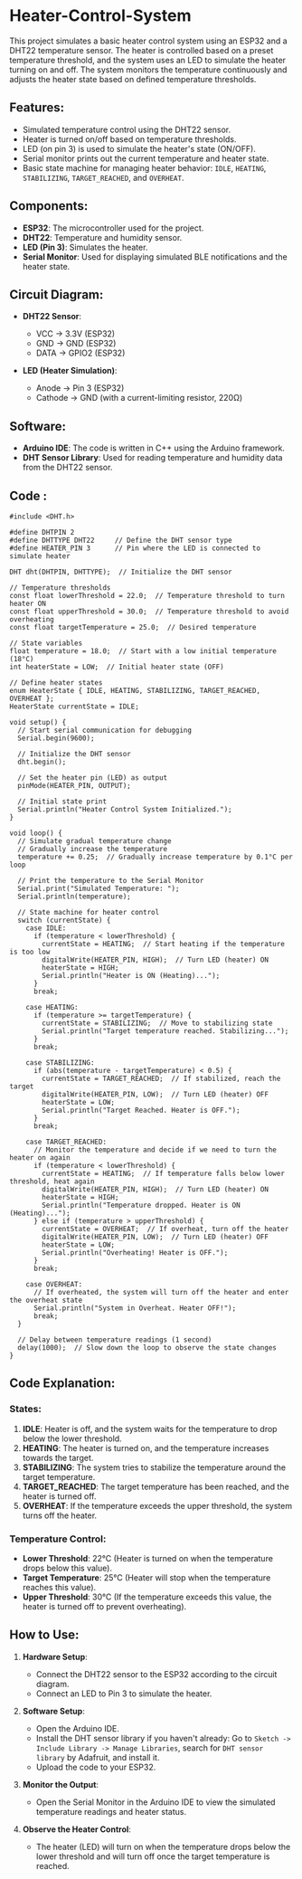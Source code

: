 # Heater-Control-System

This project simulates a basic heater control system using an ESP32 and a DHT22 temperature sensor. The heater is controlled based on a preset temperature threshold, and the system uses an LED to simulate the heater turning on and off. The system monitors the temperature continuously and adjusts the heater state based on defined temperature thresholds. 

## Features:
- Simulated temperature control using the DHT22 sensor.
- Heater is turned on/off based on temperature thresholds.
- LED (on pin 3) is used to simulate the heater's state (ON/OFF).
- Serial monitor prints out the current temperature and heater state.
- Basic state machine for managing heater behavior: `IDLE`, `HEATING`, `STABILIZING`, `TARGET_REACHED`, and `OVERHEAT`.

## Components:
- **ESP32**: The microcontroller used for the project.
- **DHT22**: Temperature and humidity sensor.
- **LED (Pin 3)**: Simulates the heater.
- **Serial Monitor**: Used for displaying simulated BLE notifications and the heater state.

## Circuit Diagram:
- **DHT22 Sensor**: 
  - VCC → 3.3V (ESP32)
  - GND → GND (ESP32)
  - DATA → GPIO2 (ESP32)
  
- **LED (Heater Simulation)**: 
  - Anode → Pin 3 (ESP32)
  - Cathode → GND (with a current-limiting resistor, 220Ω)

## Software:
- **Arduino IDE**: The code is written in C++ using the Arduino framework.
- **DHT Sensor Library**: Used for reading temperature and humidity data from the DHT22 sensor.

## Code :
```
#include <DHT.h>

#define DHTPIN 2          
#define DHTTYPE DHT22     // Define the DHT sensor type
#define HEATER_PIN 3      // Pin where the LED is connected to simulate heater

DHT dht(DHTPIN, DHTTYPE);  // Initialize the DHT sensor

// Temperature thresholds
const float lowerThreshold = 22.0;  // Temperature threshold to turn heater ON
const float upperThreshold = 30.0;  // Temperature threshold to avoid overheating
const float targetTemperature = 25.0;  // Desired temperature

// State variables
float temperature = 18.0;  // Start with a low initial temperature (18°C)
int heaterState = LOW;  // Initial heater state (OFF)

// Define heater states
enum HeaterState { IDLE, HEATING, STABILIZING, TARGET_REACHED, OVERHEAT };
HeaterState currentState = IDLE;

void setup() {
  // Start serial communication for debugging
  Serial.begin(9600);

  // Initialize the DHT sensor
  dht.begin();

  // Set the heater pin (LED) as output
  pinMode(HEATER_PIN, OUTPUT);

  // Initial state print
  Serial.println("Heater Control System Initialized.");
}

void loop() {
  // Simulate gradual temperature change
  // Gradually increase the temperature
  temperature += 0.25;  // Gradually increase temperature by 0.1°C per loop

  // Print the temperature to the Serial Monitor
  Serial.print("Simulated Temperature: ");
  Serial.println(temperature);

  // State machine for heater control
  switch (currentState) {
    case IDLE:
      if (temperature < lowerThreshold) {
        currentState = HEATING;  // Start heating if the temperature is too low
        digitalWrite(HEATER_PIN, HIGH);  // Turn LED (heater) ON
        heaterState = HIGH;
        Serial.println("Heater is ON (Heating)...");
      }
      break;

    case HEATING:
      if (temperature >= targetTemperature) {
        currentState = STABILIZING;  // Move to stabilizing state
        Serial.println("Target temperature reached. Stabilizing...");
      }
      break;

    case STABILIZING:
      if (abs(temperature - targetTemperature) < 0.5) {
        currentState = TARGET_REACHED;  // If stabilized, reach the target
        digitalWrite(HEATER_PIN, LOW);  // Turn LED (heater) OFF
        heaterState = LOW;
        Serial.println("Target Reached. Heater is OFF.");
      }
      break;

    case TARGET_REACHED:
      // Monitor the temperature and decide if we need to turn the heater on again
      if (temperature < lowerThreshold) {
        currentState = HEATING;  // If temperature falls below lower threshold, heat again
        digitalWrite(HEATER_PIN, HIGH);  // Turn LED (heater) ON
        heaterState = HIGH;
        Serial.println("Temperature dropped. Heater is ON (Heating)...");
      } else if (temperature > upperThreshold) {
        currentState = OVERHEAT;  // If overheat, turn off the heater
        digitalWrite(HEATER_PIN, LOW);  // Turn LED (heater) OFF
        heaterState = LOW;
        Serial.println("Overheating! Heater is OFF.");
      }
      break;

    case OVERHEAT:
      // If overheated, the system will turn off the heater and enter the overheat state
      Serial.println("System in Overheat. Heater OFF!");
      break;
  }

  // Delay between temperature readings (1 second)
  delay(1000);  // Slow down the loop to observe the state changes
}
```

## Code Explanation:
### States:
1. **IDLE**: Heater is off, and the system waits for the temperature to drop below the lower threshold.
2. **HEATING**: The heater is turned on, and the temperature increases towards the target.
3. **STABILIZING**: The system tries to stabilize the temperature around the target temperature.
4. **TARGET_REACHED**: The target temperature has been reached, and the heater is turned off.
5. **OVERHEAT**: If the temperature exceeds the upper threshold, the system turns off the heater.

### Temperature Control:
- **Lower Threshold**: 22°C (Heater is turned on when the temperature drops below this value).
- **Target Temperature**: 25°C (Heater will stop when the temperature reaches this value).
- **Upper Threshold**: 30°C (If the temperature exceeds this value, the heater is turned off to prevent overheating).

## How to Use:
1. **Hardware Setup**:
   - Connect the DHT22 sensor to the ESP32 according to the circuit diagram.
   - Connect an LED to Pin 3 to simulate the heater.
   
2. **Software Setup**:
   - Open the Arduino IDE.
   - Install the DHT sensor library if you haven't already: Go to `Sketch -> Include Library -> Manage Libraries`, search for `DHT sensor library` by Adafruit, and install it.
   - Upload the code to your ESP32.
   
3. **Monitor the Output**:
   - Open the Serial Monitor in the Arduino IDE to view the simulated temperature readings and heater status.
   
4. **Observe the Heater Control**:
   - The heater (LED) will turn on when the temperature drops below the lower threshold and will turn off once the target temperature is reached.
